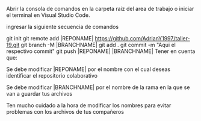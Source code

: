 Abrir la consola de comandos en la carpeta raíz del area de trabajo o iniciar el terminal en Visual Studio Code.

ingresar la siguiente secuencia de comandos

git init
git remote add |REPONAME| https://github.com/AdrianY1997/taller-19.git
git branch -M |BRANCHNAME|
git add .
git commit -m "Aqui el respectivo commit"
git push |REPONAME| |BRANCHNAME|
Tener en cuenta que:

Se debe modificar |REPONAME| por el nombre con el cual deseas identificar el repositorio colaborativo

Se debe modificar |BRANCHNAME| por el nombre de la rama en la que se van a guardar tus archivos

Ten mucho cuidado a la hora de modificar los nombres para evitar problemas con los archivos de tus compañeros
